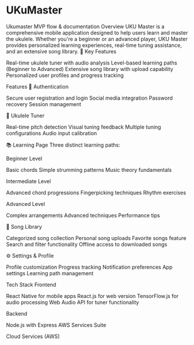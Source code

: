 # UKuMaster
Ukumaster MVP flow &amp; documentation
Overview
UKU Master is a comprehensive mobile application designed to help users learn and master the ukulele. Whether you're a beginner or an advanced player, UKU Master provides personalized learning experiences, real-time tuning assistance, and an extensive song library.
🎯 Key Features

Real-time ukulele tuner with audio analysis
Level-based learning paths (Beginner to Advanced)
Extensive song library with upload capability
Personalized user profiles and progress tracking

Features
🔐 Authentication

Secure user registration and login
Social media integration
Password recovery
Session management

🎼 Ukulele Tuner

Real-time pitch detection
Visual tuning feedback
Multiple tuning configurations
Audio input calibration

📚 Learning Page
Three distinct learning paths:

Beginner Level

Basic chords
Simple strumming patterns
Music theory fundamentals


Intermediate Level

Advanced chord progressions
Fingerpicking techniques
Rhythm exercises


Advanced Level

Complex arrangements
Advanced techniques
Performance tips



🎵 Song Library

Categorized song collection
Personal song uploads
Favorite songs feature
Search and filter functionality
Offline access to downloaded songs

⚙️ Settings & Profile

Profile customization
Progress tracking
Notification preferences
App settings
Learning path management

Tech Stack
Frontend

React Native for mobile apps
React.js for web version
TensorFlow.js for audio processing
Web Audio API for tuner functionality

Backend

Node.js with Express
AWS Services Suite

Cloud Services (AWS)
